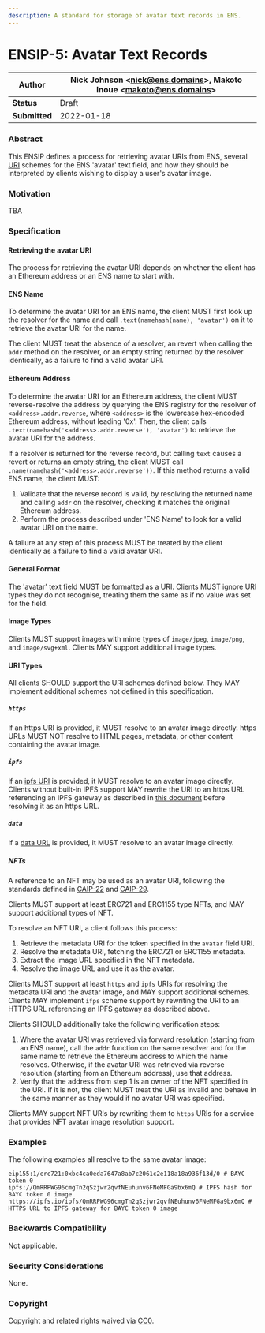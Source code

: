 ```yaml
---
description: A standard for storage of avatar text records in ENS.
---
```


# ENSIP-5: Avatar Text Records

| **Author**    | Nick Johnson \<nick@ens.domains>, Makoto Inoue \<makoto@ens.domains> |
| ------------- | ----------------------- |
| **Status**    | Draft                   |
| **Submitted** | 2022-01-18              |

### Abstract

This ENSIP defines a process for retrieving avatar URIs from ENS, several [URI](https://datatracker.ietf.org/doc/html/rfc3986) schemes for the ENS 'avatar' text field, and how they should be interpreted by clients wishing to display a user's avatar image.

### Motivation

TBA

### Specification

#### Retrieving the avatar URI
The process for retrieving the avatar URI depends on whether the client has an Ethereum address or an ENS name to start with.

#### ENS Name
To determine the avatar URI for an ENS name, the client MUST first look up the resolver for the name and call `.text(namehash(name), 'avatar')` on it to retrieve the avatar URI for the name.

The client MUST treat the absence of a resolver, an revert when calling the `addr` method on the resolver, or an empty string returned by the resolver identically, as a failure to find a valid avatar URI.

#### Ethereum Address
To determine the avatar URI for an Ethereum address, the client MUST reverse-resolve the address by querying the ENS registry for the resolver of `<address>.addr.reverse`, where `<address>` is the lowercase hex-encoded Ethereum address, without leading '0x'. Then, the client calls `.text(namehash('<address>.addr.reverse'), 'avatar')` to retrieve the avatar URI for the address.

If a resolver is returned for the reverse record, but calling `text` causes a revert or returns an  empty string, the client MUST call `.name(namehash('<address>.addr.reverse'))`. If this method returns a valid ENS name, the client MUST:
1. Validate that the reverse record is valid, by resolving the returned name and calling `addr` on the resolver, checking it matches the original Ethereum address.
2. Perform the process described under 'ENS Name' to look for a valid avatar URI on the name.

A failure at any step of this process MUST be treated by the client identically as a failure to find a valid avatar URI.

#### General Format
The 'avatar' text field MUST be formatted as a URI. Clients MUST ignore URI types they do not recognise, treating them the same as if no value was set for the field.

#### Image Types
Clients MUST support images with mime types of  `image/jpeg`, `image/png`, and `image/svg+xml`. Clients MAY support additional image types.

#### URI Types
All clients SHOULD support the URI schemes defined below. They MAY implement additional schemes not defined in this specification.

##### `https`
If an https URI is provided, it MUST resolve to an avatar image directly. https URLs MUST NOT resolve to HTML pages, metadata, or other content containing the avatar image.

##### `ipfs`
If an [ipfs URI](https://docs.ipfs.io/how-to/address-ipfs-on-web/#native-urls) is provided, it MUST resolve to an avatar image directly. Clients without built-in IPFS support MAY rewrite the URI to an https URL referencing an IPFS gateway as described in [this document](https://docs.ipfs.io/how-to/address-ipfs-on-web/) before resolving it as an https URL.

##### `data`
If a [data URL](https://datatracker.ietf.org/doc/html/rfc2397) is provided, it MUST resolve to an avatar image directly.

##### NFTs
A reference to an NFT may be used as an avatar URI, following the standards defined in [CAIP-22](https://github.com/ChainAgnostic/CAIPs/blob/master/CAIPs/caip-22.md) and [CAIP-29](https://github.com/ChainAgnostic/CAIPs/blob/master/CAIPs/CAIP-29.md).

Clients MUST support at least ERC721 and ERC1155 type NFTs, and MAY support additional types of NFT.

To resolve an NFT URI, a client follows this process:
 1. Retrieve the metadata URI for the token specified in the `avatar` field URI.
 2. Resolve the metadata URI, fetching the ERC721 or ERC1155 metadata.
 3. Extract the image URL specified in the NFT metadata.
 4. Resolve the image URL and use it as the avatar.

Clients MUST support at least `https` and `ipfs` URIs for resolving the metadata URI and the avatar image, and MAY support additional schemes. Clients MAY implement `ifps` scheme support by rewriting the URI to an HTTPS URL referencing an IPFS gateway as described above.

Clients SHOULD additionally take the following verification steps:
 1. Where the avatar URI was retrieved via forward resolution (starting from an ENS name), call the `addr` function on the same resolver and for the same name to retrieve the Ethereum address to which the name resolves. Otherwise, if the avatar URI was retrieved via reverse resolution (starting from an Ethereum address), use that address.
 2. Verify that the address from step 1 is an owner of the NFT specified in the URI. If it is not, the client MUST treat the URI as invalid and behave in the same manner as they would if no avatar URI was specified.

Clients MAY support NFT URIs by rewriting them to `https` URIs for a service that provides NFT avatar image resolution support.

### Examples

The following examples all resolve to the same avatar image:
```
eip155:1/erc721:0xbc4ca0eda7647a8ab7c2061c2e118a18a936f13d/0 # BAYC token 0
ipfs://QmRRPWG96cmgTn2qSzjwr2qvfNEuhunv6FNeMFGa9bx6mQ # IPFS hash for BAYC token 0 image
https://ipfs.io/ipfs/QmRRPWG96cmgTn2qSzjwr2qvfNEuhunv6FNeMFGa9bx6mQ # HTTPS URL to IPFS gateway for BAYC token 0 image
```


### Backwards Compatibility

Not applicable.

### Security Considerations

None.

### Copyright

Copyright and related rights waived via [CC0](https://creativecommons.org/publicdomain/zero/1.0/).
